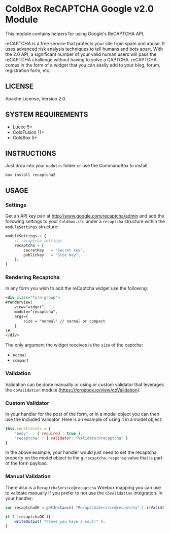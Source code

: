 # ColdBox ReCAPTCHA Google v2.0 Module

This module contains helpers for using Google's ReCAPTCHA API.

reCAPTCHA is a free service that protects your site from spam and abuse. It uses advanced risk analysis techniques to tell humans and bots apart. With the 2.0 API, a significant number of your valid human users will pass the reCAPTCHA challenge without having to solve a CAPTCHA. reCAPTCHA comes in the form of a widget that you can easily add to your blog, forum, registration form, etc.

## LICENSE

Apache License, Version 2.0.

## SYSTEM REQUIREMENTS

- Lucee 5+
- ColdFusion 11+
- ColdBox 5+

## INSTRUCTIONS
Just drop into your `modules` folder or use the CommandBox to install

`box install recaptcha2`

## USAGE

### Settings

Get an API key pair at http://www.google.com/recaptcha/admin and add the following settings to your `Coldbox.cfc` under a `recaptcha` structure within the `moduleSettings` structure:

```js
moduleSettings = {
	// recaptcha settings
	recaptcha = {
    	secretKey 	= "Secret key",
    	publickey 	= "Site key",
	};
}
```

### Rendering Recaptcha

In any form you wish to add the reCaptcha widget use the following:

```html
<div class="form-group">
#renderview(
	view="widget",
	module="recaptcha",
	args={
		size = "normal" // normal or compact
	}
)#
</div>
```

The only argument the widget receives is the `size` of the captcha:
- `normal`
- `compact`

### Validation

Validation can be done manually or using or custom validator that leverages the `cbValidation` module (https://forgebox.io/view/cbValidation).

### Custom Validator

In your handler for the post of the form, or in a model object you can then use the included Validator. Here is an example of using it in a model object:

```js
this.constraints = {
	"body" 	: { required : true },
	"recaptcha" : { validator: "Validator@recaptcha" }
}
```

In the above example, your handler would just need to set the recaptcha property on the model object to the `g-recaptcha-response` value that is part of the form payload.

### Manual Validation

There also is a `RecaptchaService@recaptcha` Wirebox mapping you can use to validate manually if you prefer to not use the `cbvalidation` integration. In your handler:

```js
var recaptchaOK = getInstance( "RecaptchaService@recaptcha" ).isValid( rc[ "g-recaptcha-response" ] );

if ( !recaptchaOK ){
    writeOutput( "Prove you have a soul!" );
}
```